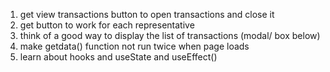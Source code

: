 1) get view transactions button to open transactions and close it
2) get button to work for each representative
3) think of a good way to display the list of transactions (modal/ box below)
4) make getdata() function not run twice when page loads
5) learn about hooks and useState and useEffect()